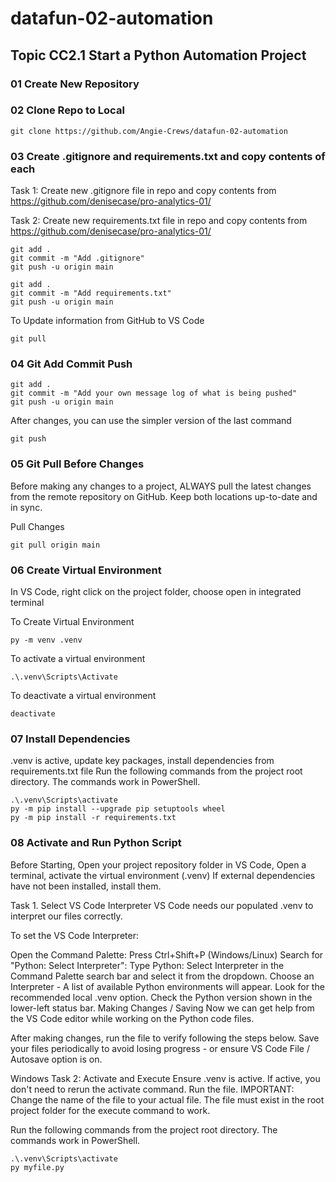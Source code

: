 # datafun-02-automation
## Topic CC2.1 Start a Python Automation Project

### 01 Create New Repository

### 02 Clone Repo to Local
```shell
git clone https://github.com/Angie-Crews/datafun-02-automation
```

### 03 Create .gitignore and requirements.txt and copy contents of each
Task 1:  Create new .gitignore file in repo and copy contents from https://github.com/denisecase/pro-analytics-01/

Task 2:  Create new requirements.txt file in repo and copy contents from https://github.com/denisecase/pro-analytics-01/

```shell
git add .
git commit -m "Add .gitignore"
git push -u origin main
```

```shell
git add .
git commit -m "Add requirements.txt"
git push -u origin main
```
To Update information from GitHub to VS Code

```shell
git pull
```
### 04 Git Add Commit Push

```shell
git add .
git commit -m "Add your own message log of what is being pushed"
git push -u origin main
```
After changes, you can use the simpler version of the last command
```shell
git push
```

### 05 Git Pull Before Changes
Before making any changes to a project, ALWAYS pull the latest changes from the remote repository on GitHub. Keep both locations up-to-date and in sync.

Pull Changes
```shell
git pull origin main
```
### 06 Create Virtual Environment
In VS Code, right click on the project folder, choose open in integrated terminal

To Create Virtual Environment

```shell
py -m venv .venv
```
To activate a virtual environment

```shell
.\.venv\Scripts\Activate
```
To deactivate a virtual environment

```shell
deactivate
```

### 07 Install Dependencies
.venv is active, update key packages, install dependencies from requirements.txt file
Run the following commands from the project root directory. The commands work in PowerShell.

```shell
.\.venv\Scripts\activate
py -m pip install --upgrade pip setuptools wheel
py -m pip install -r requirements.txt
```

### 08 Activate and Run Python Script
Before Starting, Open your project repository folder in VS Code, Open a terminal, activate the virtual environment (.venv)
If external dependencies have not been installed, install them.

Task 1. Select VS Code Interpreter
VS Code needs our populated .venv to interpret our files correctly.

To set the VS Code Interpreter:

Open the Command Palette: Press Ctrl+Shift+P (Windows/Linux)
Search for "Python: Select Interpreter":
Type Python: Select Interpreter in the Command Palette search bar and select it from the dropdown.
Choose an Interpreter - A list of available Python environments will appear. Look for the recommended local .venv option.
Check the Python version shown in the lower-left status bar.
Making Changes / Saving
Now we can get help from the VS Code editor while working on the Python code files.

After making changes, run the file to verify following the steps below. Save your files periodically to avoid losing progress - or ensure VS Code File / Autosave option is on.

Windows Task 2: Activate and Execute
Ensure .venv is active. If active, you don't need to rerun the activate command.
Run the file.
IMPORTANT: Change the name of the file to your actual file. The file must exist in the root project folder for the execute command to work.

Run the following commands from the project root directory. The commands work in PowerShell.

```shell
.\.venv\Scripts\activate
py myfile.py
```
